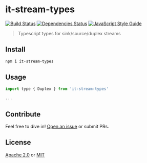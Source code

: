 # it-stream-types

[![Build Status](https://github.com/achingbrain/it-stream-types/actions/workflows/main.yml/badge.svg?branch=master)](https://github.com/achingbrain/it-stream-types/actions/new)
[![Dependencies Status](https://david-dm.org/achingbrain/it-stream-types/status.svg)](https://david-dm.org/achingbrain/it-stream-types)
[![JavaScript Style Guide](https://img.shields.io/badge/code_style-standard-brightgreen.svg)](https://standardjs.com)

> Typescript types for sink/source/duplex streams

## Install

```sh
npm i it-stream-types
```

## Usage

```js
import type { Duplex } from 'it-stream-types'

...
```

## Contribute

Feel free to dive in! [Open an issue](https://github.com/achingbrain/stream-types/issues/new) or submit PRs.

## License

[Apache 2.0](LICENSE-APACHE) or [MIT](LICENSE-MIT)
